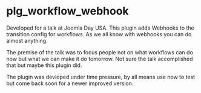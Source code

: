 # plg_workflow_webhook
Developed for a talk at Joomla Day USA.  This plugin adds Webhooks to the transition config for workflows.  As we all know with webhooks you can do almost anything.

The premise of the talk was to focus people not on what workflows can do now but what we can make it do tomorrow.  Not sure the talk accomplished that but maybe this plugin did.

The plugin was devloped under time pressure, by all means use now to test but come back soon for a newer improved version.
